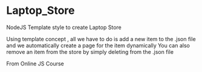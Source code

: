 # Laptop_Store
NodeJS Template style to create Laptop Store

Using template concept , all we have to do is add a new item to the .json file and we automatically create a page for the item dynamically 
You can also remove an item from the store by simply deleting from the .json file 

From Online JS Course 
